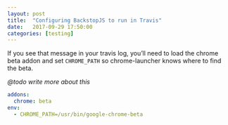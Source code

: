 ```yaml
---
layout: post
title:  "Configuring BackstopJS to run in Travis"
date:   2017-09-29 17:50:00
categories: [testing]
---
```


If you see that message in your travis log, you’ll need to load the chrome beta addon and set `CHROME_PATH` so chrome-launcher knows where to find the beta.

_@todo write more about this_

```yml
addons:
  chrome: beta
env:
  - CHROME_PATH=/usr/bin/google-chrome-beta
```
